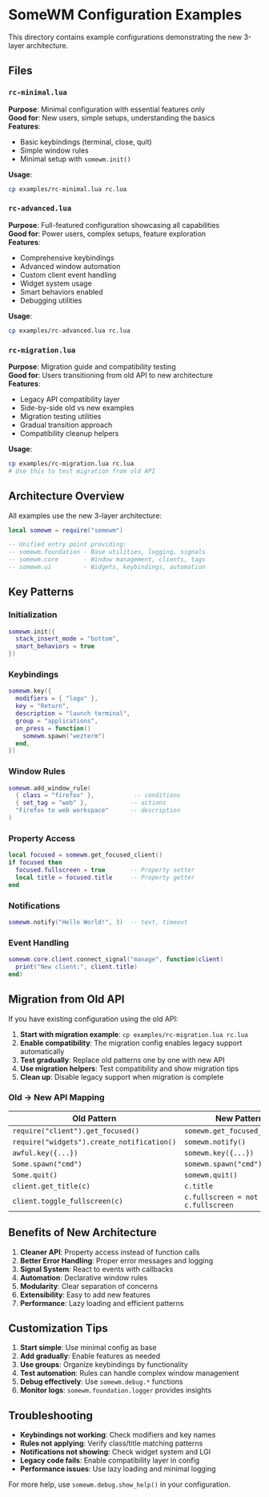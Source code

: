 # SomeWM Configuration Examples

This directory contains example configurations demonstrating the new 3-layer architecture.

## Files

### `rc-minimal.lua`
**Purpose**: Minimal configuration with essential features only  
**Good for**: New users, simple setups, understanding the basics  
**Features**:
- Basic keybindings (terminal, close, quit)
- Simple window rules
- Minimal setup with `somewm.init()`

**Usage**:
```bash
cp examples/rc-minimal.lua rc.lua
```

### `rc-advanced.lua`
**Purpose**: Full-featured configuration showcasing all capabilities  
**Good for**: Power users, complex setups, feature exploration  
**Features**:
- Comprehensive keybindings
- Advanced window automation
- Custom client event handling
- Widget system usage
- Smart behaviors enabled
- Debugging utilities

**Usage**:
```bash
cp examples/rc-advanced.lua rc.lua
```

### `rc-migration.lua`
**Purpose**: Migration guide and compatibility testing  
**Good for**: Users transitioning from old API to new architecture  
**Features**:
- Legacy API compatibility layer
- Side-by-side old vs new examples
- Migration testing utilities
- Gradual transition approach
- Compatibility cleanup helpers

**Usage**:
```bash
cp examples/rc-migration.lua rc.lua
# Use this to test migration from old API
```

## Architecture Overview

All examples use the new 3-layer architecture:

```lua
local somewm = require("somewm")

-- Unified entry point providing:
-- somewm.foundation - Base utilities, logging, signals
-- somewm.core       - Window management, clients, tags
-- somewm.ui         - Widgets, keybindings, automation
```

## Key Patterns

### Initialization
```lua
somewm.init({
  stack_insert_mode = "bottom",
  smart_behaviors = true
})
```

### Keybindings
```lua
somewm.key({
  modifiers = { "logo" },
  key = "Return",
  description = "launch terminal",
  group = "applications",
  on_press = function()
    somewm.spawn("wezterm")
  end,
})
```

### Window Rules
```lua
somewm.add_window_rule(
  { class = "firefox" },           -- conditions
  { set_tag = "web" },            -- actions
  "Firefox to web workspace"      -- description
)
```

### Property Access
```lua
local focused = somewm.get_focused_client()
if focused then
  focused.fullscreen = true       -- Property setter
  local title = focused.title     -- Property getter
end
```

### Notifications
```lua
somewm.notify("Hello World!", 3)  -- text, timeout
```

### Event Handling
```lua
somewm.core.client.connect_signal("manage", function(client)
  print("New client:", client.title)
end)
```

## Migration from Old API

If you have existing configuration using the old API:

1. **Start with migration example**: `cp examples/rc-migration.lua rc.lua`
2. **Enable compatibility**: The migration config enables legacy support automatically
3. **Test gradually**: Replace old patterns one by one with new API
4. **Use migration helpers**: Test compatibility and show migration tips
5. **Clean up**: Disable legacy support when migration is complete

### Old → New API Mapping

| Old Pattern | New Pattern |
|-------------|-------------|
| `require("client").get_focused()` | `somewm.get_focused_client()` |
| `require("widgets").create_notification()` | `somewm.notify()` |
| `awful.key({...})` | `somewm.key({...})` |
| `Some.spawn("cmd")` | `somewm.spawn("cmd")` |
| `Some.quit()` | `somewm.quit()` |
| `client.get_title(c)` | `c.title` |
| `client.toggle_fullscreen(c)` | `c.fullscreen = not c.fullscreen` |

## Benefits of New Architecture

1. **Cleaner API**: Property access instead of function calls
2. **Better Error Handling**: Proper error messages and logging
3. **Signal System**: React to events with callbacks
4. **Automation**: Declarative window rules
5. **Modularity**: Clear separation of concerns
6. **Extensibility**: Easy to add new features
7. **Performance**: Lazy loading and efficient patterns

## Customization Tips

1. **Start simple**: Use minimal config as base
2. **Add gradually**: Enable features as needed
3. **Use groups**: Organize keybindings by functionality
4. **Test automation**: Rules can handle complex window management
5. **Debug effectively**: Use `somewm.debug.*` functions
6. **Monitor logs**: `somewm.foundation.logger` provides insights

## Troubleshooting

- **Keybindings not working**: Check modifiers and key names
- **Rules not applying**: Verify class/title matching patterns
- **Notifications not showing**: Check widget system and LGI
- **Legacy code fails**: Enable compatibility layer in config
- **Performance issues**: Use lazy loading and minimal logging

For more help, use `somewm.debug.show_help()` in your configuration.